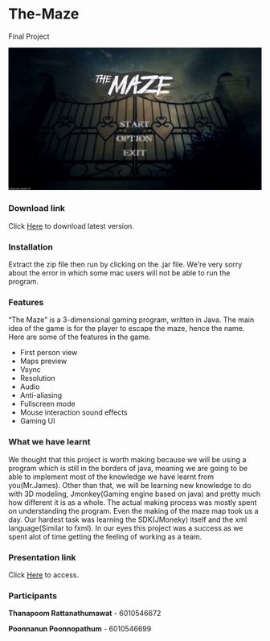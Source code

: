 # The-Maze
Final Project

![Front Screen](pics/Front.png)

### Download link

Click [Here](https://github.com/poom201211/The-Maze/releases/download/0.1v/The-Maze.rar) to download latest version.

### Installation

Extract the zip file then run by clicking on the .jar file.
We're very sorry about the error in which some mac users will not be able to run the program.

### Features

“The Maze” is a 3-dimensional gaming program, written in Java. The main idea of the game is for the player to escape the maze, hence the name. Here are some of the features in the game.
+ First person view
+ Maps preview
+ Vsync
+ Resolution 
+ Audio
+ Anti-aliasing
+ Fullscreen mode
+ Mouse interaction sound effects
+ Gaming UI

### What we have learnt

We thought that this project is worth making because we will be using a program which is still in the borders of java, meaning we are going to be able to implement most of the knowledge we have learnt from you(Mr.James). Other than that, we will be learning new knowledge to do with 3D modeling, Jmonkey(Gaming engine based on java) and pretty much how different it is as a whole. The actual making process was mostly spent on understanding the program. Even the making of the maze map took us a day. Our hardest task was learning the SDK(JMoneky) itself and the xml language(Similar to fxml). In our eyes this project was a success as we spent alot of time getting the feeling of working as a team.

### Presentation link

Click [Here](https://docs.google.com/presentation/d/1vyXEHxs8-Yv_KX1Fx7hvCCIKYz1AnKSqIkqox3PByJ8/edit?usp=sharing) to access.

### Participants

**Thanapoom Rattanathumawat** - 6010546672

**Poonnanun Poonnopathum** - 6010546699



